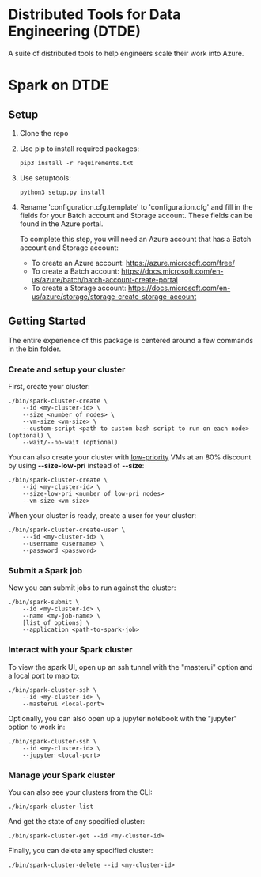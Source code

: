 # Distributed Tools for Data Engineering (DTDE)
A suite of distributed tools to help engineers scale their work into Azure.

# Spark on DTDE

## Setup  
1. Clone the repo
2. Use pip to install required packages:
    ```
    pip3 install -r requirements.txt
    ```
3. Use setuptools:
    ```
    python3 setup.py install
    ```
4. Rename 'configuration.cfg.template' to 'configuration.cfg' and fill in the fields for your Batch account and Storage account. These fields can be found in the Azure portal. 

   To complete this step, you will need an Azure account that has a Batch account and Storage account:
    - To create an Azure account: https://azure.microsoft.com/free/
    - To create a Batch account: https://docs.microsoft.com/en-us/azure/batch/batch-account-create-portal
    - To create a Storage account: https://docs.microsoft.com/en-us/azure/storage/storage-create-storage-account

## Getting Started

The entire experience of this package is centered around a few commands in the bin folder.

### Create and setup your cluster

First, create your cluster:
```
./bin/spark-cluster-create \
    --id <my-cluster-id> \
    --size <number of nodes> \
    --vm-size <vm-size> \
    --custom-script <path to custom bash script to run on each node> (optional) \
    --wait/--no-wait (optional)
```

You can also create your cluster with [low-priority](https://docs.microsoft.com/en-us/azure/batch/batch-low-pri-vms) VMs at an 80% discount by using **--size-low-pri** instead of **--size**:
```
./bin/spark-cluster-create \
    --id <my-cluster-id> \
    --size-low-pri <number of low-pri nodes>
    --vm-size <vm-size>
```

When your cluster is ready, create a user for your cluster:
```
./bin/spark-cluster-create-user \
    ---id <my-cluster-id> \
    --username <username> \
    --password <password>
```

### Submit a Spark job

Now you can submit jobs to run against the cluster:
```
./bin/spark-submit \
    --id <my-cluster-id> \
    --name <my-job-name> \
    [list of options] \
    --application <path-to-spark-job>
```

### Interact with your Spark cluster

To view the spark UI, open up an ssh tunnel with the "masterui" option and a local port to map to:
```
./bin/spark-cluster-ssh \ 
    --id <my-cluster-id> \
    --masterui <local-port>
```

Optionally, you can also open up a jupyter notebook with the "jupyter" option to work in:
```
./bin/spark-cluster-ssh \ 
    --id <my-cluster-id> \
    --jupyter <local-port>
```

### Manage your Spark cluster

You can also see your clusters from the CLI:
```
./bin/spark-cluster-list
```

And get the state of any specified cluster:
```
./bin/spark-cluster-get --id <my-cluster-id>
```

Finally, you can delete any specified cluster:
```
./bin/spark-cluster-delete --id <my-cluster-id>
```
